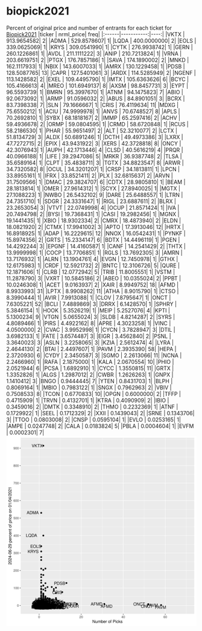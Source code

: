 # biopick2021
Percent of original price and number of entrants for each ticket for [Biopick2021](https://twitter.com/hashtag/Biopick2021)
|ticker |  nrml_price| freq|
|:------|-----------:|----:|
|VKTX   | 913.9654582|    2|
|ADMA   | 529.8578607|    1|
|LQDA   | 400.0000000|    2|
|EOLS   | 339.0625069|    1|
|KRYS   | 309.0541990|    1|
|CYTK   | 276.9938742|    1|
|GERN   | 260.1226861|    1|
|AVDL   | 211.1111222|    3|
|ANIP   | 210.7213824|    1|
|VRNA   | 203.6619751|    2|
|PTGX   | 176.7857186|    1|
|SAVA   | 174.1890002|    2|
|MNKD   | 162.1117933|    1|
|NBIX   | 143.6007033|    1|
|AMRX   | 130.1229458|    1|
|PDSB   | 128.5087765|   13|
|CAPR   | 127.5401061|    3|
|ARDX   | 114.5285949|    2|
|NGENF  | 113.1428582|    2|
|EXEL   | 109.4495790|    1|
|IMTX   | 105.6363626|    6|
|BCYC   | 105.4166613|    4|
|MREO   | 101.6949137|    8|
|AXSM   |  98.8457731|    3|
|EYPT   |  96.5593739|    1|
|BMRN   |  95.3997670|    1|
|ATNM   |  94.1475823|    7|
|ABIO   |  92.0673092|    1|
|ARMP   |  91.0596032|    2|
|ABUS   |  84.8901051|    3|
|BCRX   |  83.7398338|    7|
|SLN    |  79.1666667|    1|
|CRIS   |  76.4119634|   11|
|MDXG   |  75.6550212|    1|
|ACIU   |  74.9999978|    1|
|ANVS   |  70.6748527|    8|
|APLS   |  70.2692810|    1|
|SYBX   |  68.1818167|    2|
|IMMP   |  65.2597416|    2|
|ACHV   |  59.4936678|    2|
|ORMP   |  59.0804595|    1|
|CRMD   |  58.6720848|    1|
|RCUS   |  58.2186530|    1|
|PHAR   |  55.9651497|    2|
|ALT    |  52.3210077|    2|
|LCTX   |  51.8134729|    3|
|ALDX   |  50.6891246|    1|
|DCTH   |  49.4973386|    3|
|LXRX   |  47.7272715|    2|
|EPIX   |  43.9431922|    3|
|XERS   |  42.3728818|    8|
|ONCY   |  42.3076943|    1|
|AUPH   |  42.1713446|    4|
|CLSD   |  40.5616219|    4|
|PRQR   |  40.0966188|    1|
|LIFE   |  39.2947086|    5|
|MRKR   |  36.9387748|    2|
|TLSA   |  35.6589164|    1|
|CLPT   |  35.4838711|    3|
|TGTX   |  34.8823547|    8|
|ARWR   |  34.7320582|    8|
|OCUL   |  34.3201207|    1|
|CRSP   |  34.1813811|    1|
|LPCN   |  33.8955161|    1|
|IFRX   |  33.8521411|    2|
|PLX    |  32.6815637|    2|
|ARVN   |  31.7509566|    1|
|DMAC   |  29.3824707|    6|
|CDTX   |  28.9805810|    1|
|BEAM   |  28.1813814|    1|
|OMER   |  27.9614312|    1|
|SCYX   |  27.8940025|    1|
|MGTX   |  27.1088223|    1|
|NWBO   |  26.5432102|    9|
|DARE   |  25.6488557|    1|
|LTRN   |  24.7351710|    1|
|SDGR   |  24.3331647|    1|
|RIGL   |  23.6887611|    2|
|BLRX   |  23.2653054|    3|
|VTVT   |  22.0749998|    4|
|OCUP   |  21.8571424|    1|
|IVA    |  20.7494798|    2|
|BYSI   |  19.7368431|    1|
|CASI   |  19.2982456|    1|
|MGNX   |  19.1441435|    1|
|XBIO   |  18.9302334|    2|
|CMRX   |  18.4873940|    2|
|ELDN   |  18.0821920|    2|
|CTMX   |  17.9941002|    3|
|APTO   |  17.3913046|   12|
|HRTX   |  16.8918925|    1|
|ADAP   |  16.2229615|   12|
|NNOX   |  16.0542431|    1|
|PYNKF  |  15.8974356|    2|
|GRTS   |  15.2334147|    6|
|BDTX   |  14.4496119|    1|
|PGEN   |  14.4292244|    3|
|EPGNF  |  14.4160587|    1|
|CANF   |  14.2541429|    2|
|THTX   |  13.9999998|    1|
|COCP   |  13.7706851|    1|
|RGLS   |  13.7692305|    3|
|AMRN   |  13.7176932|    1|
|ALRN   |  13.1904761|    4|
|EVGN   |  12.7450978|    1|
|GTHX   |  12.6175983|    1|
|CRDF   |  12.5921732|    2|
|BNTC   |  12.3106726|    5|
|QURE   |  12.1871606|    1|
|CLRB   |  12.0772942|    5|
|TRIB   |  11.8005551|    1|
|VSTM   |  11.2878790|    3|
|VXRT   |  10.5845186|    2|
|ABEO   |  10.0355024|    2|
|PPBT   |  10.0246308|    1|
|ACET   |   9.0163937|    2|
|XAIR   |   8.9949752|   18|
|AFMD   |   8.9933993|   31|
|LPTX   |   8.9908262|   11|
|ATHA   |   8.9015790|    1|
|CTSO   |   8.3990444|    1|
|AVIR   |   7.9913088|    1|
|CLOV   |   7.8795647|    1|
|ONCT   |   7.6305221|   52|
|BCLI   |   7.4889869|    3|
|DRRX   |   6.1428570|    1|
|SPHRY  |   5.3846154|    1|
|HOOK   |   5.3526219|    1|
|MEIP   |   5.2527076|    4|
|KPTI   |   5.1300234|    9|
|VTGN   |   5.0655024|    3|
|SLDB   |   4.8214287|    2|
|SYRS   |   4.8089466|    1|
|PIRS   |   4.4922162|    8|
|APRE   |   4.3023258|    1|
|VINC   |   4.0500000|    2|
|CVAC   |   3.9952998|    1|
|CYCN   |   3.7828947|    3|
|DTIL   |   3.6982133|    1|
|FATE   |   3.6574487|    3|
|EIGR   |   3.4562840|    2|
|PSNL   |   3.3640023|    3|
|ASLN   |   3.2258065|    3|
|KZIA   |   2.5612474|    4|
|LYRA   |   2.4644130|    2|
|BTAI   |   2.4497607|    1|
|PAVM   |   2.3935390|   58|
|HEPA   |   2.3720930|    6|
|CYDY   |   2.3450587|    3|
|SGMO   |   2.2613066|   11|
|NCNA   |   2.2466960|    1|
|RAFA   |   2.1875000|    1|
|KALA   |   2.0670554|   10|
|PHIO   |   2.0521944|    6|
|PCSA   |   1.6892910|    1|
|CYCC   |   1.3550815|   11|
|GRTX   |   1.3352826|    1|
|ALGS   |   1.2987012|    2|
|CWBR   |   1.2626263|    1|
|GNPX   |   1.1410412|    3|
|BNGO   |   0.9444445|    7|
|YTEN   |   0.8431703|    1|
|BLPH   |   0.8069164|    1|
|MBIO   |   0.7983122|    1|
|SNGX   |   0.7962963|    2|
|VBIV   |   0.7508533|    8|
|TCON   |   0.6770833|   10|
|OPGN   |   0.6000000|    2|
|TFFP   |   0.4715909|    1|
|TRVN   |   0.4132701|    1|
|KTRA   |   0.4090909|    2|
|IBIO   |   0.3459016|    2|
|DMTK   |   0.3348910|    2|
|THMO   |   0.2232369|    1|
|ATNF   |   0.1729922|    1|
|SEEL   |   0.1712329|    2|
|XXII   |   0.1439043|    2|
|SRNE   |   0.1343706|    3|
|TTOO   |   0.0803008|    2|
|CNSP   |   0.0595104|    1|
|EVLO   |   0.0253165|    1|
|AMPE   |   0.0247748|    2|
|CALA   |   0.0183824|    5|
|PBLA   |   0.0004604|    1|
|EVFM   |   0.0002301|    7|
![retvspicks](biopicks.png?raw=true)
